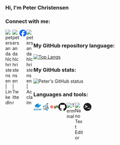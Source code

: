 ### Hi, I'm Peter Christensen

<!--
**PTRSC/aboutme** is a ✨ _special_ ✨ repository because its `README.md` (this file) appears on your GitHub profile.

Here are some ideas to get you started:

- 🔭 I’m currently working on ...
- 🌱 I’m currently learning ...
- 👯 I’m looking to collaborate on ...
- 🤔 I’m looking for help with ...
- 💬 Ask me about ...
- 📫 How to reach me: ...
- 😄 Pronouns: ...
- ⚡ Fun fact: ...

- I'm currently working on an [ElectronJS course][su0806]
- 2020 Goals: Finish a book with 150 trax puzzles
-->

### Connect with me:
[<img align="left" alt="petersandahlchristensen | LinkedIn" width="22px" src="https://cdn.jsdelivr.net/npm/simple-icons@v3/icons/linkedin.svg"/>][linkedin]
[<img align="left" alt="petersandahlchristensen | Twitter" width="22px" src="https://cdn.jsdelivr.net/npm/simple-icons@v3/icons/twitter.svg"/>][twitter]
[<img align="left" alt="petersandahlchristensen | Facebook" width="22px" src="Facebook_Logo_Primary.png"/>][facebook]
[<img align="left" alt="petersandahlchristensen | Acclaim" width="22px" src="https://images.credly.com/size/400x400/images/b685de69-03cf-402c-b8e3-62ecd0e2e949/blob.png"/>][Credly]
<br />

### My GitHub repository language:
[![Top Langs](https://github-readme-stats.vercel.app/api/top-langs/?username=PTRSC&langs_count=10&layout=compact&custom_title=My%20GitHub%20repository%20language&card_width=445)](https://github.com/anuraghazra/github-readme-stats)
<br />
### My GitHub stats:
![Peter's GitHub status](https://github-readme-stats.vercel.app/api?username=PTRSC&theme=chartreuse-dark&hide_title=false&hide_rank=false&show_icons=true&include_all_commits=true&count_private=true&disable_animations=false&custom_title=My%20GitHub%20stats)
<br />

### Languages and tools:
<img align="left" alt="Docker" width="26px" src="https://raw.githubusercontent.com/github/explore/80688e429a7d4ef2fca1e82350fe8e3517d3494d/topics/docker/docker.png" />
<img align="left" alt="Docker Compose" width="26px" src="https://raw.githubusercontent.com/github/explore/92ad94b82139838b94e2fa7ffc8b461315d6a452/topics/docker-compose/docker-compose.png" />
<img align="left" alt="Git" width="26px" src="https://raw.githubusercontent.com/github/explore/80688e429a7d4ef2fca1e82350fe8e3517d3494d/topics/git/git.png" />
<img align="left" alt="GitHub" width="26px" src="https://raw.githubusercontent.com/github/explore/78df643247d429f6cc873026c0622819ad797942/topics/github/github.png" />
<img align="left" alt="Terminal" width="26px" src="https://upload.wikimedia.org/wikipedia/commons/6/6f/Octicons-terminal.svg" />
<img align="left" alt="Nano Text Editor" width="26px" src="https://upload.wikimedia.org/wikipedia/commons/8/8a/Gnu-nano.svg" />
<img align="left" alt="Terminal" width="26px" src="https://raw.githubusercontent.com/github/explore/80688e429a7d4ef2fca1e82350fe8e3517d3494d/topics/terminal/terminal.png" />
<br />



[linkedin]: https://www.linkedin.com/in/petersandahlchristensen/
[twitter]: https://twitter.com/PeterSandahl
[facebook]: https://www.facebook.com/Peter.Christensen.PSC.Data/
[Credly]: https://www.credly.com/users/peter-sandahl-christensen/badges
